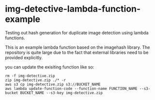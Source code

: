 # img-detective-lambda-function-example

Testing out hash generation for duplicate image detection using lambda functions.

This is an example lambda function based on the imagehash library. The repository is quite large
due to the fact that external libraries need to be provided explicitly.

you can update the exisiting function like so:

```shell
rm -f img-detective.zip
zip img-detective.zip ./* -r
aws s3 cp img-detective.zip s3://BUCKET_NAME
aws lambda update-function-code --function-name FUNCTION_NAME --s3-bucket BUCKET_NAME --s3-key img-detective.zip
```
